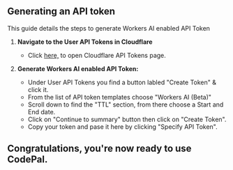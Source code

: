 ## Generating an API token

This guide details the steps to generate Workers AI enabled API Token

1. **Navigate to the User API Tokens in Cloudflare**
    * Click [here,](https://dash.cloudflare.com/profile/api-tokens) to open Cloudflare API Tokens page.

2. **Generate Workers AI enabled API Token:**
    * Under User API Tokens you find a button labled "Create Token" & click it.
    * From the list of API token templates choose "Workers AI (Beta)"
    * Scroll down to find the "TTL" section, from there choose a Start and End date.
    * Click on "Continue to summary" button then click on "Create Token".
    * Copy your token and pase it here by clicking "Specify API Token".

## Congratulations, you're now ready to use CodePal.